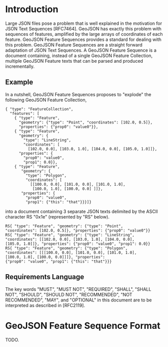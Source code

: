 # Introduction

Large JSON files pose a problem that is well explained in the motivation
for JSON Text Sequences [RFC7464]. GeoJSON has exactly this problem
with sequences of features, amplified by the large arrays of coordinates
of each feature. GeoJSON Feature Sequences provides a standard for
dealing with this problem. GeoJSON Feature Sequences are a straight
forward adaptation of JSON Text Sequences. A GeoJSON Feature Sequence is
a document containing, instead of a single GeoJSON Feature Collection,
multiple GeoJSON Feature texts that can be parsed and produced
incrementally.

## Example

In a nutshell, GeoJSON Feature Sequences proposes to "explode" the
following GeoJSON Feature Collection,

    { "type": "FeatureCollection",
      "features": [
        { "type": "Feature",
          "geometry": {"type": "Point", "coordinates": [102.0, 0.5]},
          "properties": {"prop0": "value0"}},
        { "type": "Feature",
          "geometry": {
            "type": "LineString",
            "coordinates": [
              [102.0, 0.0], [103.0, 1.0], [104.0, 0.0], [105.0, 1.0]]},
          "properties": {
            "prop0": "value0",
            "prop1": 0.0}},
        { "type": "Feature",
           "geometry": {
             "type": "Polygon",
             "coordinates": [
               [[100.0, 0.0], [101.0, 0.0], [101.0, 1.0],
                [100.0, 1.0], [100.0, 0.0] ]]},
           "properties": {
             "prop0": "value0",
             "prop1": {"this": "that"}}}]}

into a document containing 3 separate JSON texts delimited by the ASCII
character RS "0x1e" (represented by "RS" below).

    RS{ "type": "Feature", "geometry": {"type": "Point",
    "coordinates": [102.0, 0.5]}, "properties": {"prop0": "value0"}}
    RS{ "type": "Feature", "geometry": {"type": "LineString",
    "coordinates": [[102.0, 0.0], [103.0, 1.0], [104.0, 0.0],
    [105.0, 1.0]]}, "properties": {"prop0": "value0", "prop1": 0.0}}
    RS{ "type": "Feature", "geometry": {"type": "Polygon",
    "coordinates": [[[100.0, 0.0], [101.0, 0.0], [101.0, 1.0],
    [100.0, 1.0], [100.0, 0.0]]]}, "properties":
    {"prop0": "value0", "prop1": {"this": "that"}}}

## Requirements Language

The key words "MUST", "MUST NOT", "REQUIRED", "SHALL", "SHALL NOT",
"SHOULD", "SHOULD NOT", "RECOMMENDED", "NOT RECOMMENDED", "MAY", and
"OPTIONAL" in this document are to be interpreted as described in
[RFC2119].

# GeoJSON Feature Sequence Format

TODO.

